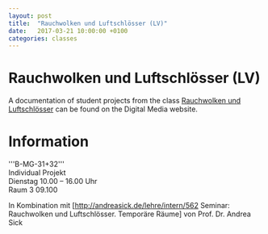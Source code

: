 ```yaml
---
layout: post
title:  "Rauchwolken und Luftschlösser (LV)"
date:   2017-03-21 10:00:00 +0100
categories: classes
---
```


# Rauchwolken und Luftschlösser (LV)

A documentation of student projects from the class [Rauchwolken und Luftschlösser](http://digitalmedia-bremen.de/course/rauchwolken-und-luftschlosser/) can be found on the Digital Media website.

# Information
'''B-MG-31+32'''<br/>
Individual Projekt<br/>
Dienstag 10.00 – 16.00 Uhr<br/>
Raum 3 09.100

In Kombination mit [http://andreasick.de/lehre/intern/562 Seminar: Rauchwolken und Luftschlösser. Temporäre Räume] von Prof. Dr. Andrea Sick


